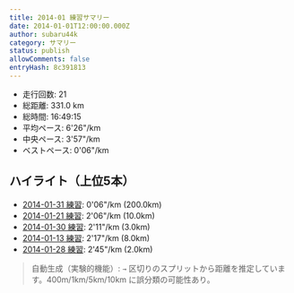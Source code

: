 ```yaml
---
title: 2014-01 練習サマリー
date: 2014-01-01T12:00:00.000Z
author: subaru44k
category: サマリー
status: publish
allowComments: false
entryHash: 8c391813
---
```

- 走行回数: 21
- 総距離: 331.0 km
- 総時間: 16:49:15
- 平均ペース: 6'26"/km
- 中央ペース: 3'57"/km
- ベストペース: 0'06"/km

## ハイライト（上位5本）
- [2014-01-31 練習](/2014-01-31-752c7b7318618717321f03a193198405/): 0'06"/km (200.0km)
- [2014-01-21 練習](/2014-01-21-cd96526739b61f6a639ec5c1c9a179fc/): 2'06"/km (10.0km)
- [2014-01-30 練習](/2014-01-30-33e075315af74788c80ae90d101f7f56/): 2'11"/km (3.0km)
- [2014-01-13 練習](/2014-01-13-bcef69c08f244752d27ddde9104316fe/): 2'17"/km (8.0km)
- [2014-01-28 練習](/2014-01-28-192a57644719762e82acce8910c41f99/): 2'45"/km (2.0km)

> 自動生成（実験的機能）: `→` 区切りのスプリットから距離を推定しています。400m/1km/5km/10km に誤分類の可能性あり。
